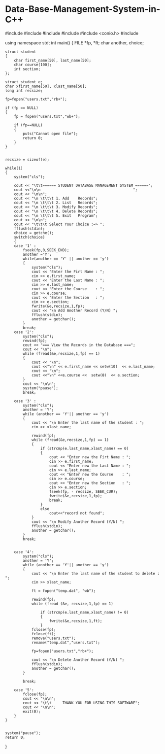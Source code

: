 # Data-Base-Management-System-in-C++

#include <iostream>
#include <cstdio>
#include <cstring>
#include <cstdlib>
#include <conio.h>
#include <iomanip>

using namespace std;
int main()
{
    FILE *fp, *ft;
    char another, choice;

    struct student
    {
        char first_name[50], last_name[50];
        char course[100];
        int section;
    };

    struct student e;
    char xfirst_name[50], xlast_name[50];
    long int recsize;

    fp=fopen("users.txt","rb+");

    if (fp == NULL)
    {
        fp = fopen("users.txt","wb+");

        if (fp==NULL)
        {
            puts("Cannot open file");
            return 0;
        }
    }


    recsize = sizeof(e);

    while(1)
    {
        system("cls");

        cout << "\t\t====== STUDENT DATABASE MANAGEMENT SYSTEM ======";
        cout <<"\n\n                                          ";
        cout << "\n\n";
        cout << "\n \t\t\t 1. Add    Records";
        cout << "\n \t\t\t 2. List   Records";
        cout << "\n \t\t\t 3. Modify Records";
        cout << "\n \t\t\t 4. Delete Records";
        cout << "\n \t\t\t 5. Exit   Program";
        cout << "\n\n";
        cout << "\t\t\t Select Your Choice :=> ";
        fflush(stdin);
        choice = getche();
        switch(choice)
        {
        case '1' :
            fseek(fp,0,SEEK_END);
            another ='Y';
            while(another == 'Y' || another == 'y')
            {
                system("cls");
                cout << "Enter the Firt Name : ";
                cin >> e.first_name;
                cout << "Enter the Last Name : ";
                cin >> e.last_name;
                cout << "Enter the Course    : ";
                cin >> e.course;
                cout << "Enter the Section   : ";
                cin >> e.section;
                fwrite(&e,recsize,1,fp);
                cout << "\n Add Another Record (Y/N) ";
                fflush(stdin);
                another = getchar();
            }
            break;
        case '2':
            system("cls");
            rewind(fp);
            cout << "=== View the Records in the Database ===";
            cout << "\n";
            while (fread(&e,recsize,1,fp) == 1)
            {
                cout << "\n";
                cout <<"\n" << e.first_name << setw(10)  << e.last_name;
                cout << "\n";
                cout <<"\n" <<e.course <<  setw(8)  << e.section;
            }
            cout << "\n\n";
            system("pause");
            break;

        case '3' :
            system("cls");
            another = 'Y';
            while (another == 'Y'|| another == 'y')
            {
                cout << "\n Enter the last name of the student : ";
                cin >> xlast_name;

                rewind(fp);
                while (fread(&e,recsize,1,fp) == 1)
                {
                    if (strcmp(e.last_name,xlast_name) == 0)
                    {
                        cout << "Enter new the Firt Name : ";
                        cin >> e.first_name;
                        cout << "Enter new the Last Name : ";
                        cin >> e.last_name;
                        cout << "Enter new the Course    : ";
                        cin >> e.course;
                        cout << "Enter new the Section   : ";
                        cin >> e.section;
                        fseek(fp, - recsize, SEEK_CUR);
                        fwrite(&e,recsize,1,fp);
                        break;
                    }
                    else
                        cout<<"record not found";
                }
                cout << "\n Modify Another Record (Y/N) ";
                fflush(stdin);
                another = getchar();
            }
            break;


        case '4':
            system("cls");
            another = 'Y';
            while (another == 'Y'|| another == 'y')
            {
                cout << "\n Enter the last name of the student to delete : ";
                cin >> xlast_name;

                ft = fopen("temp.dat", "wb");

                rewind(fp);
                while (fread (&e, recsize,1,fp) == 1)

                    if (strcmp(e.last_name,xlast_name) != 0)
                    {
                        fwrite(&e,recsize,1,ft);
                    }
                fclose(fp);
                fclose(ft);
                remove("users.txt");
                rename("temp.dat","users.txt");

                fp=fopen("users.txt","rb+");

                cout << "\n Delete Another Record (Y/N) ";
                fflush(stdin);
                another = getchar();
            }

            break;

        case '5':
            fclose(fp);
            cout << "\n\n";
            cout << "\t\t     THANK YOU FOR USING THIS SOFTWARE";
            cout << "\n\n";
            exit(0);
        }
    }


    system("pause");
    return 0;
}
